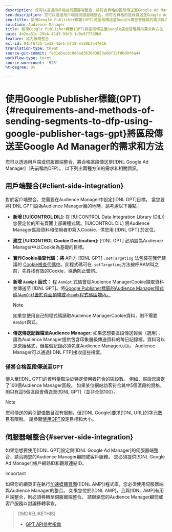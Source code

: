 ```yaml
---
description: 您可以透過用戶端或伺服器端整合，將符合資格的區段傳送至Google Ad Manager。 以下列出兩種方法的需求和相關資訊。
seo-description: 您可以透過用戶端或伺服器端整合，將符合資格的區段傳送至Google Ad Manager。 以下列出兩種方法的需求和相關資訊。
seo-title: 使用Google Publisher標籤(GPT)將區段傳送至Google廣告管理員的需求與方法
solution: Audience Manager
title: 使用Google Publisher標籤(GPT)將區段傳送至Google廣告管理員的需求與方法
uuid: 4b2ea81c-29bb-42d3-93d3-1d8e677790b6
feature: 協力廠商整合
exl-id: 04bf6fb5-ce38-4de1-bf19-e130b7e47616
translation-type: tm+mt
source-git-commit: fe01ebac8c0d0ad3630d3853e0bf32f0b00f6a44
workflow-type: tm+mt
source-wordcount: '526'
ht-degree: 0%

---
```


# 使用Google Publisher標籤(GPT){#requirements-and-methods-of-sending-segments-to-dfp-using-google-publisher-tags-gpt}將區段傳送至Google Ad Manager的需求和方法

您可以透過用戶端或伺服器端整合，將合格區段傳送至[!DNL Google Ad Manager]（先前稱為DFP）。 以下列出兩種方法的需求和相關資訊。

## 用戶端整合{#client-side-integration}

對於客戶端整合，您需要在Audience Manager中設定[!DNL GPT]目標。 當您要將[!DNL GPT]設為Audience Manager目的地時，請考慮以下幾點：

* **新增 [!UICONTROL DIL]:** 在 [!UICONTROL Data Integration Library (DIL)] 您要定位的所有頁面上部署程式碼。[!UICONTROL DIL] 將Audience Manager區段資料和使用者ID寫入Cookie，供您用 [!DNL GPT] 於定位。

* **建立 [!UICONTROL Cookie Destination]:** [!DNL GPT] 必須設為Audience Manager中以Cookie為基礎的目標。

* **實作Cookie檢查代碼：將** API方 [!DNL GPT] `.setTargeting` 法包裝在我們建議的 [Cookie檢查代碼中](../../integration/gpt-aam-destination/gpt-aam-modify-api.md)。此程式碼可在`.setTargeting`方法被呼AAM叫之前，先尋找有效的Cookie，協助防止錯誤。

* **新增 `AamGpt` 函式：** 程 `AamGpt` 式碼會從Audience ManagerCookie擷取資料並傳送至 [!DNL GPT]。將[Google Publisher標籤的Audience Manager程式碼(`AamGpt`)置於頁面頂端或`<head>`程式碼區塊內。](../../integration/gpt-aam-destination/gpt-aam-aamgpt-code.md)

   >[!NOTE]
   >
   >如果您使用自己的程式碼讀取Audience ManagerCookie資料，則不需要`AamGpt`函式。

* **傳送傳送記錄檔至Audience Manager:** 如果您想要區段傳送報表（選用），請為Audience Manager提供包含印象層級傳送資料的每日記錄檔。資料可以是原始格式，但每個記錄必須包含Audience Manager`UUID`。 Audience Manager可以通過[!DNL FTP]接收這些檔案。

### 僅將合格區段傳送至GPT

傳入至[!DNL GPT]的資料量取決於特定使用者符合的區段數。 例如，假設您設定了100個Audience Manager區段。 如果某位網站訪客符合其中5個區段的資格，則只有這5個區段會傳送至[!DNL GPT]（並非全部100）。

>[!NOTE]
>
>您可傳送的索引鍵值數目沒有限制，但[!DNL Google]要求[!DNL URL]的字元數目有限制。 請參閱[使用GPT](https://support.google.com/dfp_premium/bin/answer.py?hl=en&amp;answer=1697712)設定目標和大小。

## 伺服器端整合{#server-side-integration}

如果您想要使用[!DNL GPT]設定與[!DNL Google Ad Manager]的伺服器端整合，請洽詢您的Audience Manager顧問或客戶服務。 您必須提供[!DNL Google Ad Manager]帳戶網路ID和觀眾連結ID。

>[!IMPORTANT]
>
>如果您的網頁正在執行[加速媒體頁面](https://www.ampproject.org/)([!DNL AMP])程式庫，您必須使用伺服器端與Audience Manager的整合。 如果您位於[!DNL AMP]，且與[!DNL AMP]有用戶端整合，則必須移轉至伺服器端整合。 請聯絡您的Audience Manager顧問或客戶服務以討論移轉事宜。

>[!MORELIKETHIS]
>
>* [GPT API參考指南](https://support.google.com/dfp_premium/bin/answer.py?hl=en&amp;answer=1650154)

